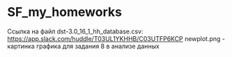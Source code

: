 # SF_my_homeworks
Ссылка на файл dst-3.0_16_1_hh_database.csv: 
https://app.slack.com/huddle/T03UL1YKHHB/C03UTFP6KCP
newplot.png - картинка графика для задания 8 в анализе данных
